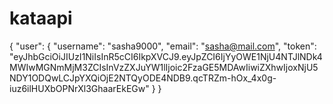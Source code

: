 # kataapi
{
    "user": {
        "username": "sasha9000",
        "email": "sasha@mail.com",
        "token": "eyJhbGciOiJIUzI1NiIsInR5cCI6IkpXVCJ9.eyJpZCI6IjYyOWE1NjU4NTJlNDk4MWIwMGNmMjM3ZCIsInVzZXJuYW1lIjoic2FzaGE5MDAwIiwiZXhwIjoxNjU5NDY1ODQwLCJpYXQiOjE2NTQyODE4NDB9.qcTRZm-hOx_4x0g-iuz6ilHUXbOPNrXl3GhaarEkEGw"
    }
}
